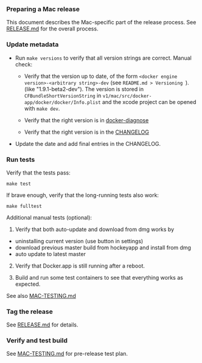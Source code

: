 ### Preparing a Mac release

This document describes the Mac-specific part of the release process. See
[RELEASE.md](RELEASE.md) for the overall process.

### Update metadata

- Run `make versions` to verify that all version strings are
  correct. Manual check:

    - Verify that the version up to date, of the form
      `<docker engine version>-<arbitrary string>-dev` (see
      `README.md > Versioning `). (like "1.9.1-beta2-dev"). The version is
      stored in `CFBundleShortVersionString` in
      `v1/mac/src/docker-app/docker/docker/Info.plist` and the xcode
      project can be opened with `make dev`.

    - Verify that the right version is in
      [docker-diagnose](../v1/docker-diagnose/src/diagnose.ml)

    - Verify that the right version is in the [CHANGELOG](../CHANGELOG)

- Update the date and add final entries in the CHANGELOG.


### Run tests

Verify that the tests pass:

```
make test
```

If brave enough, verify that the long-running tests also work:

```
make fulltest
```

Additional manual tests (optional):

1. Verify that both auto-update and download from dmg works by
  - uninstalling current version (use button in settings)
  - download previous master build from hockeyapp and install from dmg
  - auto update to latest master

2. Verify that Docker.app is still running after a reboot.

3. Build and run some test containers to see that everything works as expected.

See also [MAC-TESTING.md](MAC-TESTING.md)

### Tag the release

See [RELEASE.md](RELEASE.md) for details.

### Verify and test build

See [MAC-TESTING.md](MAC-TESTING.md) for pre-release test plan.

